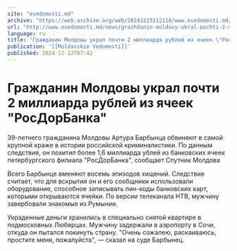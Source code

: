 ```yaml
---
site: "evedomosti.md"
archive: "https://web.archive.org/web/20241225212118/www.evedomosti.md/news/grazhdanin-moldovy-ukral-pochti-2-milliarda-rublej-iz-yachee"
url: "http://www.evedomosti.md/news/grazhdanin-moldovy-ukral-pochti-2-milliarda-rublej-iz-yachee"
language: ru
title: "Гражданин Молдовы украл почти 2 миллиарда рублей из ячеек \"РосДорБанка\""
publication: '[[Moldavskie Vedomosti]]'
published: 2024-12-12T07:42
---
```


# Гражданин Молдовы украл почти 2 миллиарда рублей из ячеек "РосДорБанка"

39-летнего гражданина Молдовы Артура Барбынца обвиняют в самой крупной краже в истории российской криминалистики. По данным следствия, он похитил более 1,6 миллиарда ублей из банковских ячеек петербургского филиала "РосДорБанка", сообщает Спутник Молдова

Всего Барбынце вменяют восемь эпизодов хищений. Следствие считает, что для вскрытия он и его сообщники использовали оборудование, способное записывать пин-коды банковских карт, которыми открываются ячейки. По версии телеканала НТВ, мужчину завербовали знакомые из Румынии.

Украденные деньги хранились в специально снятой квартире в подмосковных Люберцах. Мужчину задержали в аэропорту в Сочи, откуда он пытался покинуть страну. "Очень сожалею, раскаиваюсь, простите меня, пожалуйста", — сказал на суде Барбынец.